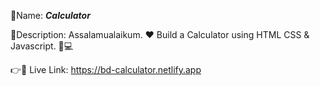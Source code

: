 🎯Name: ****_Calculator_****

📄Description: Assalamualaikum. ❤️ Build a Calculator using HTML CSS & Javascript. 📄💻 

👉🔗 Live Link: https://bd-calculator.netlify.app
